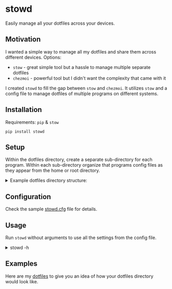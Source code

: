 # stowd

Easily manage all your dotfiles across your devices.

## Motivation

I wanted a simple way to manage all my dotfiles and share them across different devices. Options:

- `stow` - great simple tool but a hassle to manage multiple separate dotfiles
- `chezmoi` - powerful tool but I didn't want the complexity that came with it

I created `stowd` to fill the gap between `stow` and `chezmoi`.
It utilizes `stow` and a config file to manage dotfiles of multiple programs on different systems.

## Installation

Requirements: `pip` & `stow`

`pip install stowd`

## Setup

Within the dotfiles directory, create a separate sub-directory for each program.
Within each sub-directory organize that programs config files as they appear from the home or root directory.

<details>
  <summary>Example dotfiles directory structure:</summary>

```
.
├── stowd
│   └── .config
│       └── stowd
│           └── stowd.cfg
├── dircolors
│   └── .config
│       └── dircolors
│           └── .dir_colors
├── env_root
│   └── etc
│       └── environment
├── git
│   └── .config
│       └── git
│           └── config
├── gtk
│   └── .config
│       ├── gtk-2.0
│       │   └── gtkrc
│       └── gtk-3.0
│           ├── gtk.css
│           └── settings.ini
├── termux
│   └── .termux
│       ├── colors.properties
│       └── termux.properties
├── tty
│   └── etc
│       ├── issue
│       └── profile
└── zsh
    ├── .config
    │   └── zsh
    │       ├── .zprofile
    │       └── .zshrc
    └── .zshenv
```

</details>

## Configuration

Check the sample [stowd.cfg](sample/stowd.cfg) file for details.

## Usage

Run `stowd` without arguments to use all the settings from the config file.

<details>
  <summary>stowd -h</summary>

```
usage: stowd [-h] [-s DIR [DIR ...]] [-S DIR [DIR ...]] [-u DIR [DIR ...]]
                [-U DIR [DIR ...]] [-p NAME] [-c PATH] [-d PATH] [-v] [-r]
                [DIR ...]

Symlink dotfiles into their respective directories using `stow`.

positional arguments:
  DIR                   stow dir[s] to the home directory

options:
  -h, --help            show this help message and exit
  -s DIR [DIR ...], --stow DIR [DIR ...]
                        stow dir[s] to the home directory
  -S DIR [DIR ...], --stow-root DIR [DIR ...]
                        stow dir[s] to the root directory
  -u DIR [DIR ...], --unstow DIR [DIR ...]
                        unstow dir[s] from the home directory
  -U DIR [DIR ...], --unstow-root DIR [DIR ...]
                        unstow dir[s] from the root directory
  -p NAME, --platform NAME
                        platform(section) in config to use
  -c PATH, --config PATH
                        path to config file (stowd.cfg)
  -d PATH, --dotfiles PATH
                        path to dotfiles directory
  -v, --verbose         show verbose output
  -r, --root            allow stowing to root directory
```

</details>

## Examples

Here are my [dotfiles](https://github.com/ghassan0/dotfiles) to give you an idea of how your dotfiles directory would look like.
